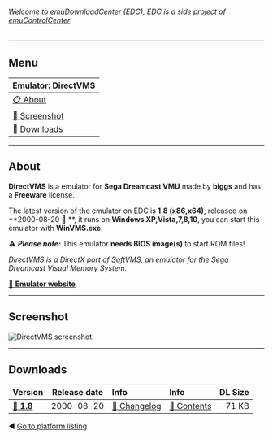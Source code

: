 ###### Welcome to [emuDownloadCenter (EDC)](https://github.com/PhoenixInteractiveNL/emuDownloadCenter/wiki/), EDC is a side project of [emuControlCenter](https://github.com/PhoenixInteractiveNL/emuControlCenter/wiki/)
***
## Menu
| **Emulator: DirectVMS** |
|:---------|
| [:clipboard: About](#about) |
| [:sunrise: Screenshot](#screenshot) |
| [:floppy_disk: Downloads](#downloads) |
***
## About
**DirectVMS** is a emulator for **Sega Dreamcast VMU** made by **biggs** and has a **Freeware** license.

The latest version of the emulator on EDC is **1.8 (x86,x64)**, released on **2000-08-20 :triangular_flag_on_post: **, it runs on **Windows XP,Vista,7,8,10**, you can start this emulator with **WinVMS.exe**.

:warning: _**Please note:**_ This emulator **needs BIOS image(s)** to start ROM files!

_DirectVMS is a DirectX port of SoftVMS, an emulator for the Sega Dreamcast Visual Memory System._

[:link: **Emulator website**](http://rpging.simplenet.com)
***
## Screenshot
![](https://raw.githubusercontent.com/PhoenixInteractiveNL/emuDownloadCenter/master/hooks/directvms/screen.jpg "DirectVMS screenshot.")
***
## Downloads
| Version  | Release date  | Info       | Info       | DL Size    |
|:---------|:-------------:|:-----------|:-----------|-----------:|
| [:floppy_disk: **1.8**](https://github.com/PhoenixInteractiveNL/edc-repo0003/raw/master/directvms/1.8.7z) | 2000-08-20 | [:page_facing_up: Changelog](https://github.com/PhoenixInteractiveNL/edc-repo0003/blob/master/directvms/1.8_changelog.txt) | [:mag_right: Contents](https://github.com/PhoenixInteractiveNL/edc-repo0003/blob/master/directvms/1.8_contents.txt) | 71 KB |

:arrow_backward: [Go to platform listing](https://github.com/PhoenixInteractiveNL/emuDownloadCenter/wiki/EDC-Platform-List)

